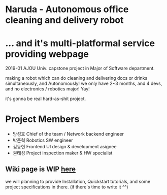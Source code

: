 # Naruda - Autonomous office cleaning and delivery robot
# ... and it's multi-platformal service providing webpage

 2019-01 AJOU Univ. capstone project in Major of Software department.

making a robot which can do cleaning and delivering docs or drinks simultaneously, and Autonomously!
we only have 2~3 months, and 4 devs, and no electronics / robotics major! Yay!

it's gonna be real hard-as-shit project.



# Project Members
- 방성호 Chief of the team / Network backend engineer
- 박준혁 Robotics SW engineer
- 김동현 Frontend UI design & development asignee
- 권태성 Project inspection maker & HW specialist



## Wiki page is WIP [here](https://github.com/YouDaHe/Naruda---office-support-robot/wiki)
we will planning to provide Installation, Quickstart tutorials, and some project specifications in there. (if there's time to write it ^^)
